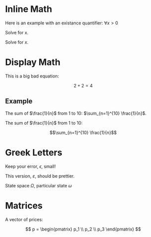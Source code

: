 # Inline Math

Here is an example with an existance quantifier: $\forall x > 0$

Solve for x. 

Solve for $x$.

# Display Math

This is a big bad equation:   

$$2 + 2 = 4 $$

## Example

The sum of $\frac{1}{n}$ from 1 to 10: $\sum_{n=1}^{10} \frac{1}{n}$.

The sum of $\frac{1}{n}$ from 1 to 10: 

$$\sum_{n=1}^{10} \frac{1}{n}$$

# Greek Letters

Keep your error, $\epsilon$, small!

This version, $\varepsilon$, should be prettier.

State space $\Omega$, particular state $\omega$

# Matrices

A vector of prices:

$$
p = \begin{pmatrix}
p_1 \\
p_2 \\
p_3
\end{pmatrix}
$$

